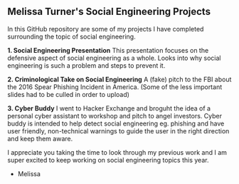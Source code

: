 ## Melissa Turner's Social Engineering Projects

In this GitHub repository are some of my projects I have completed surrounding the topic of social engineering. 

**1. Social Engineering Presentation**
This presentation focuses on the defensive aspect of social engineering as a whole. Looks into why social engineering is such a problem and steps to prevent it. 

**2. Criminological Take on Social Engineering**
A (fake) pitch to the FBI about the 2016 Spear Phishing Incident in America. (Some of the less important slides had to be culled in order to upload)

**3. Cyber Buddy**
I went to Hacker Exchange and broguht the idea of a personal cyber assistant to workshop and pitch to angel investors. Cyber buddy is intended to help detect social engineering eg. phishing and have user friendly, non-technical warnings to guide the user in the right direction and keep them aware. 


I appreciate you taking the time to look through my previous work and I am super excited to keep working on social engineering topics this year. 

- Melissa

